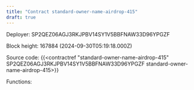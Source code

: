 ```yaml
---
title: "Contract standard-owner-name-airdrop-415"
draft: true
---
```

Deployer: SP2QEZ06AGJ3RKJPBV14SY1V5BBFNAW33D96YPGZF


 



Block height: 167884 (2024-09-30T05:19:18.000Z)

Source code: {{<contractref "standard-owner-name-airdrop-415" SP2QEZ06AGJ3RKJPBV14SY1V5BBFNAW33D96YPGZF standard-owner-name-airdrop-415>}}

Functions:



